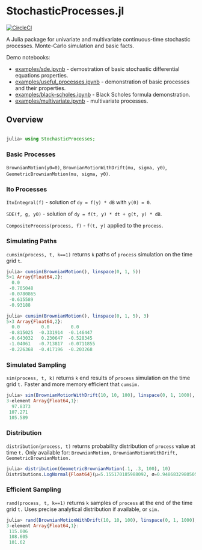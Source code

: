 # StochasticProcesses.jl

[![CircleCI](https://circleci.com/gh/mikea/StochasticProcesses.jl.svg?style=svg&circle-token=fd2d1bde451f113b6bc3de869144990546fd3c96)](https://circleci.com/gh/mikea/StochasticProcesses.jl)

A Julia package for univariate and multivariate continuous-time stochastic processes. 
Monte-Carlo simulation and basic facts.

Demo notebooks: 
* [examples/sde.ipynb](examples/sde.ipynb) - demostration of basic stochastic differential equations properties.
* [examples/useful_processes.ipynb](examples/useful_processes.ipynb) - demonstration of basic processes and their properties.
* [examples/black-scholes.ipynb](examples/black-scholes.ipynb) - Black Scholes formula demonstration.
* [examples/multivariate.ipynb](examples/multivariate.ipynb) - multivariate processes.


## Overview

```julia

julia> using StochasticProcesses;

```

### Basic Processes

`BrownianMotion(y0=0)`, `BrownianMotionWithDrift(mu, sigma, y0)`, `GeometricBrownianMotion(mu, sigma, y0)`.


### Ito Processes

`ItoIntegral(f)` - solution of `dy = f(y) * dB` with `y(0) = 0`.

`SDE(f, g, y0)` - solution of `dy = f(t, y) * dt + g(t, y) * dB`.

`CompositeProcess(process, f)` - `f(t, y)` applied to the `process`.

### Simulating Paths

`cumsim(process, t, k==1)` returns `k` paths of `process` simulation on the time grid `t`.

```julia
julia> cumsim(BrownianMotion(), linspace(0, 1, 5))
5×1 Array{Float64,2}:
  0.0      
 -0.705048 
 -0.0780865
 -0.615589 
 -0.93188  

julia> cumsim(BrownianMotion(), linspace(0, 1, 5), 3)
5×3 Array{Float64,2}:
  0.0        0.0        0.0      
 -0.815025  -0.331914  -0.146447 
 -0.643032   0.230647  -0.528345 
 -1.04061   -0.713817  -0.0711855
 -0.226368  -0.417196  -0.203268
```

### Simulated Sampling

`sim(process, t, k)` returns `k` end results of `process` simulation on the time grid `t.`
Faster and more memory efficient that `cumsim.`

```julia
julia> sim(BrownianMotionWithDrift(10, 10, 100), linspace(0, 1, 1000), 3)
3-element Array{Float64,1}:
  97.8373
 107.271 
 105.589 
 ```
 
### Distribution
 
`distribution(process, t)` returns probability distribution of `process` value at time `t.`
Only available for: `BrownianMotion,` `BrownianMotionWithDrift,` `GeometricBrownianMotion.`

 ```julia
julia> distribution(GeometricBrownianMotion(.1, .3, 100), 10)
Distributions.LogNormal{Float64}(μ=5.155170185988092, σ=0.9486832980505138)
```

### Efficient Sampling

`rand(process, t, k==1)` returns `k` samples of `process` at the end of the time grid `t.`
Uses precise analytical distribution if available, or `sim.`

```julia
julia> rand(BrownianMotionWithDrift(10, 10, 100), linspace(0, 1, 1000), 3)
3-element Array{Float64,1}:
 115.006
 108.605
 101.62 
```
